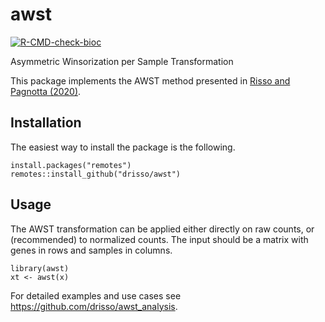 # awst

<!-- badges: start -->
[![R-CMD-check-bioc](https://github.com/drisso/awst/workflows/R-CMD-check-bioc/badge.svg)](https://github.com/drisso/awst/actions)
<!-- badges: end -->

Asymmetric Winsorization per Sample Transformation

This package implements the AWST method presented in [Risso and Pagnotta (2020)](https://doi.org/10.1101/2020.06.04.134916).

## Installation

The easiest way to install the package is the following.

```{r}
install.packages("remotes")
remotes::install_github("drisso/awst")
```

## Usage

The AWST transformation can be applied either directly on raw counts, or (recommended) to normalized counts. The input should be a matrix with genes in rows and samples in columns.

```{r}
library(awst)
xt <- awst(x)
```

For detailed examples and use cases see https://github.com/drisso/awst_analysis.
